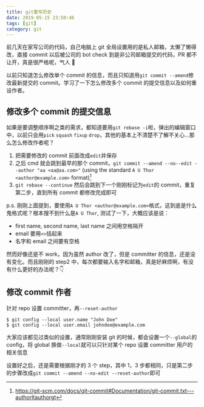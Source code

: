 ```yaml
---
title: git重写历史
date: 2019-05-15 23:50:46
tags: [git]
category: git
---
```


前几天在家写公司的代码，自己电脑上 git 全局设置用的是私人邮箱，太懒了懒得改，直接 commit 以后被公司的 bot check 到是非公司邮箱提交的代码，PR 都不让开，真是很严格呢，气人 😤

以前只知道怎么修改单个 commit 的信息，而且只知道用`git commit --amend`修改最新提交的 commit。学习了一下怎么修改多个 commit 的提交信息以及如何重设作者。

## 修改多个 commit 的提交信息

如果是要调整顺序啊之类的需求，都知道要用`git rebase -i`啦，弹出的编辑窗口中，以前只会用`pick` `squash` `fixup` `drop`，其他的基本上不清楚不了解不关心…那么怎么修改作者呢？

1. 把需要修改的 commit 前面改成`edit`并保存
2. 之后 cmd 就会跳到最早的那个 commit，`git commit --amend --no--edit --author "aa <aa@aa.com>"` (using the standard `A U Thor <author@example.com>` format)[^1]
3. `git rebase --continue` 然后会跳到下一个刚刚标记为`edit`的 commit，重复第二步，直到所有 commit 都修改完成即可

p.s. 刚刚上面提到，要使用`A U Thor <author@example.com>`格式，这到底是什么鬼格式呢？根本搜不到什么是`A U Thor`, 测试了一下，大概应该是说：

- first name, second name, last name 之间用空格隔开
- email 要用`<>`括起来
- 名字和 email 之间要有空格

然而好像还是不 work，因为虽然 author 改了，但是 committer 的信息，还是没有变化。而且刚刚的 step2 中，每次都要输入名字和邮箱，真是好麻烦啊，有没有什么更好的办法呢？👇

## 修改 commit 作者

针对 repo 设置 committer，再`--reset-author`

```
$ git config --local user.name "John Doe"
$ git config --local user.email johndoe@example.com
```

大家应该都见过类似的设置，通常刚刚安装 git 的时候，都会设置一个`--global`的 config，将 global 换做`--local`就可以只针对某个 repo 设置 committer 用户的相关信息

设置好之后，还是需要根据刚才的 3 个 step，其中 1，3 步都相同，只是第二步的步骤改成`git commit --amend --no-edit --reset-author`即可

[^1]: https://git-scm.com/docs/git-commit#Documentation/git-commit.txt---authorltauthorgt
